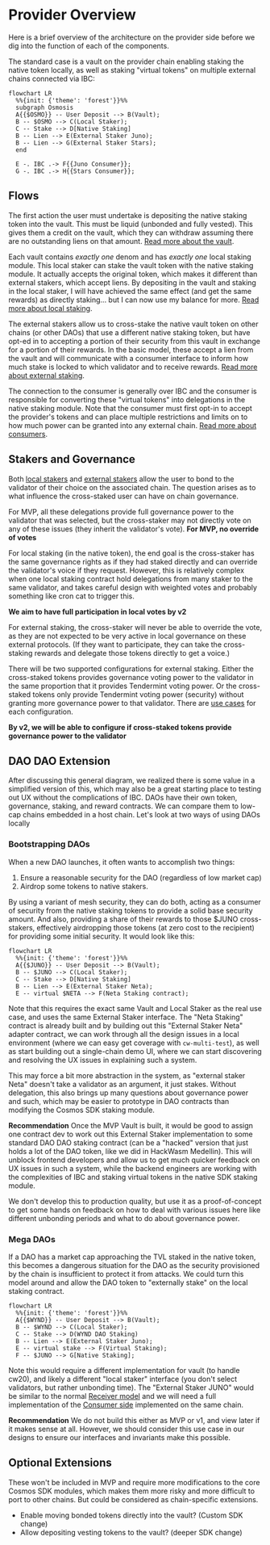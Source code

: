 # Provider Overview

Here is a brief overview of the architecture on the provider side
before we dig into the function of each of the components.

The standard case is a vault on the provider chain enabling
staking the native token locally, as well as staking "virtual tokens"
on multiple external chains connected via IBC:

```mermaid
flowchart LR
  %%{init: {'theme': 'forest'}}%%
  subgraph Osmosis
  A{{$OSMO}} -- User Deposit --> B(Vault);
  B -- $OSMO --> C(Local Staker);
  C -- Stake --> D[Native Staking]
  B -- Lien --> E(External Staker Juno);
  B -- Lien --> G(External Staker Stars);
  end

  E -. IBC .-> F{{Juno Consumer}};
  G -. IBC .-> H{{Stars Consumer}};

```

## Flows

The first action the user must undertake is depositing
the native staking token into the vault. This must be liquid
(unbonded and fully vested). This gives them a credit on the vault,
which they can withdraw assuming there are no outstanding liens on that amount.
[Read more about the vault](./Vault.md).

Each vault contains *exactly one* denom and has *exactly one* local staking
module.  This local staker can stake the vault token with the
native staking module.  It actually accepts the original token, which makes
it different than external stakers, which accept liens. By depositing in the vault
and staking in the local staker, I will have achieved the same effect
(and get the same rewards) as directly staking... but I can now use my balance
for more.
[Read more about local staking](./LocalStaking.md).

The external stakers allow us to cross-stake the native vault
token on other chains (or other DAOs) that use a different native
staking token, but have opt-ed in to accepting a portion
of their security from this vault in exchange for a portion
of their rewards. In the basic model, these accept a lien
from the vault and will communicate with a consumer interface
to inform how much stake is locked to which validator and
to receive rewards.
[Read more about external staking](./ExternalStaking.md).

The connection to the consumer is generally over IBC and the consumer is
responsible for converting these "virtual tokens" into delegations
in the native staking module. Note that the consumer must first opt-in to
accept the provider's tokens and can place multiple restrictions and limits
on to how much power can be granted into any external chain.
[Read more about consumers](../consumers/Consumer.md).

## Stakers and Governance

Both [local stakers](./LocalStaking.md) and [external stakers](./ExternalStaking.md)
allow the user to bond to the validator of their choice on the associated chain.
The question arises as to what influence the cross-staked user can have on chain governance.

For MVP, all these delegations provide full governance power to the validator
that was selected, but the cross-staker may not directly vote
on any of these issues (they inherit the validator's vote).
**For MVP, no override of votes**

For local staking (in the native token), the end goal is the cross-staker has the
same governance rights as if they had staked directly and can override
the validator's voice if they request. However, this is relatively complex when
one local staking contract hold delegations from many staker to the same validator,
and takes careful design with weighted votes and probably something
like cron cat to trigger this. 

**We aim to have full participation in local votes by v2**

For external staking, the cross-staker will never be able to override
the vote, as they are not expected to be very active in local governance
on these external protocols. (If they want to participate, they can take the
cross-staking rewards and delegate those tokens directly to get a voice.)

There will be two supported configurations for external staking.
Either the cross-staked tokens provides governance voting power
to the validator in the same proportion that it provides Tendermint voting power.
Or the cross-staked tokens only provide Tendermint voting power (security)
without granting more governance power to that validator.
There are [use cases](../UseCases.md) for each configuration.

**By v2, we will be able to configure if cross-staked tokens provide governance power to the validator**

## DAO DAO Extension

After discussing this general diagram, we realized there is some value in 
a simplified version of this, which may also be a great starting place to
testing out UX without the complications of IBC. DAOs have their own
token, governance, staking, and reward contracts. We can compare them to
low-cap chains embedded in a host chain. Let's look at two ways of using DAOs locally

### Bootstrapping DAOs

When a new DAO launches, it often wants to accomplish two things:
1. Ensure a reasonable security for the DAO (regardless of low market cap)
2. Airdrop some tokens to native stakers.

By using a variant of mesh security, they can do both, acting as a
consumer of security from the native staking tokens to provide a solid
base security amount. And also, providing a share of their rewards
to those $JUNO cross-stakers, effectively airdropping those tokens
(at zero cost to the recipient) for providing some initial security.
It would look like this:

```mermaid
flowchart LR
  %%{init: {'theme': 'forest'}}%%
  A{{$JUNO}} -- User Deposit --> B(Vault);
  B -- $JUNO --> C(Local Staker);
  C -- Stake --> D[Native Staking]
  B -- Lien --> E(External Staker Neta);
  E -- virtual $NETA --> F(Neta Staking contract);
```

Note that this requires the exact same Vault and Local Staker
as the real use case, and uses the same External Staker interface.
The "Neta Staking" contract is already built and by building out 
this "External Staker Neta" adapter contract, we can work through
all the design issues in a local environment (where we can easy get
coverage with `cw-multi-test`), as well as start building out a
single-chain demo UI, where we can start discovering and resolving
the UX issues in explaining such a system.

This may force a bit more abstraction in the system, as
"external staker Neta" doesn't take a validator as an argument,
it just stakes. Without delegation, this also brings up many questions
about governance power and such, which may be easier to prototype
in DAO contracts than modifying the Cosmos SDK staking module.

**Recommendation** Once the MVP Vault is built, it would be good to assign
one contract dev to work out this External Staker implementation to 
some standard DAO DAO staking contract (can be a "hacked" version that
just holds a lot of the DAO token, like we did in HackWasm Medellin).
This will unblock frontend developers and allow us to get much quicker
feedback on UX issues in such a system, while the backend engineers 
are working with the complexities of IBC and staking virtual tokens in
the native SDK staking module.

We don't develop this to production quality, but use it
as a proof-of-concept to get some hands on feedback on how to deal
with various issues here like different unbonding periods and
what to do about governance power.

### Mega DAOs

If a DAO has a market cap approaching the TVL staked in the native token, this
becomes a dangerous situation for the DAO as the security provisioned by the chain
is insufficient to protect it from attacks. We could turn this model around and allow
the DAO token to "externally stake" on the local staking contract. 

```mermaid
flowchart LR
  %%{init: {'theme': 'forest'}}%%
  A{{$WYND}} -- User Deposit --> B(Vault);
  B -- $WYND --> C(Local Staker);
  C -- Stake --> D(WYND DAO Staking)
  B -- Lien --> E(External Staker Juno);
  E -- virtual stake --> F(Virtual Staking);
  F -- $JUNO --> G[Native Staking];
```

Note this would require a different implementation for vault (to handle cw20),
and likely a different "local staker" interface (you don't select validators, but rather unbonding time).
The "External Staker JUNO" would be similar to the normal [Receiver model](../consumer/Receiver.md)
and we will need a full implementation of the [Consumer side](../consumer/Consumer.md)
implemented on the same chain.

**Recommendation** We do not build this either as MVP or v1, and view later if it makes
sense at all. However, we should consider this use case in our designs to ensure our interfaces
and invariants make this possible.

## Optional Extensions

These won't be included in MVP and require more modifications
to the core Cosmos SDK modules, which makes them more risky and
more difficult to port to other chains. But could be considered
as chain-specific extensions.

* Enable moving bonded tokens directly into the vault? (Custom SDK change)
* Allow depositing vesting tokens to the vault? (deeper SDK change)
